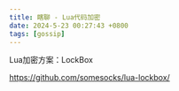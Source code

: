 ```yaml
---
title: 瞎聊 - Lua代码加密
date: 2024-5-23 00:27:43 +0800
tags: [gossip]
---
```


Lua加密方案：LockBox

https://github.com/somesocks/lua-lockbox/
